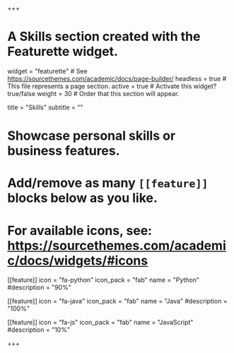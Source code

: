 +++
# A Skills section created with the Featurette widget.
widget = "featurette"  # See https://sourcethemes.com/academic/docs/page-builder/
headless = true  # This file represents a page section.
active = true  # Activate this widget? true/false
weight = 30  # Order that this section will appear.

title = "Skills"
subtitle = ""

# Showcase personal skills or business features.
# 
# Add/remove as many `[[feature]]` blocks below as you like.
# 
# For available icons, see: https://sourcethemes.com/academic/docs/widgets/#icons

[[feature]]
  icon = "fa-python"
  icon_pack = "fab"
  name = "Python"
  #description = "90%"

[[feature]]
  icon = "fa-java"
  icon_pack = "fab"
  name = "Java"
  #description = "100%"  
  
[[feature]]
  icon = "fa-js"
  icon_pack = "fab"
  name = "JavaScript"
  #description = "10%"

+++
